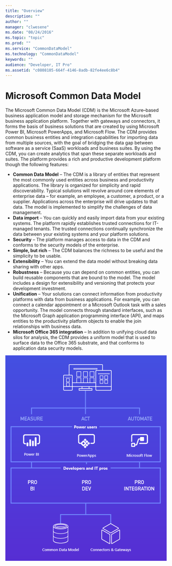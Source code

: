 ```yaml
---
title: "Overview"
description: ""
author: ""
manager: "clwesene"
ms.date: "08/24/2016"
ms.topic: "topic"
ms.prod: ""
ms.service: "CommonDataModel"
ms.technology: "CommonDataModel"
keywords: ""
audience: "Developer, IT Pro"
ms.assetid: "c0808105-664f-4146-8adb-82fe4ee6c8b4"
---
```


# Microsoft Common Data Model

The Microsoft Common Data Model (CDM) is the Microsoft Azure–based business application model and storage mechanism for the Microsoft business application platform. Together with gateways and connectors, it forms the basis of business solutions that are created by using Microsoft Power BI, Microsoft PowerApps, and Microsoft Flow. The CDM provides common business entities and integration capabilities for importing data from multiple sources, with the goal of bridging the data gap between software as a service (SaaS) workloads and business suites. By using the CDM, you can create analytics that span these separate workloads and suites. The platform provides a rich and productive development platform though the following features: 

* __Common Data Model__ – The CDM is a library of entities that represent the most commonly used entities across business and productivity applications. The library is organized for simplicity and rapid discoverability. Typical solutions will revolve around core elements of enterprise data – for example, an employee, a customer, a product, or a supplier. Applications across the enterprise will drive updates to that data. The model is implemented to simplify the challenges of data management.
* __Data import__ – You can quickly and easily import data from your existing systems. The platform rapidly establishes trusted connections for IT-managed tenants. The trusted connections continually synchronize the data between your existing systems and your platform solutions.
* __Security__ – The platform manages access to data in the CDM and conforms to the security models of the
enterprise.
* __Simple, but rich__ – The CDM balances the richness to be useful and the simplicity to be usable. 
* __Extensibility__ – You can extend the data model without breaking data sharing with other apps. 
* __Robustness__ – Because you can depend on common entities, you can build reusable components that are bound to the model. The model includes a design for extensibility and versioning that protects your development investment.
* __Unification__ – Your solutions can connect information from productivity platforms with data from business applications. For example, you can connect a calendar appointment or a Microsoft Outlook task with a sales opportunity. The model connects through standard interfaces, such as the Microsoft Graph application programming interface (API), and maps entities to the productivity platform objects to enable the join relationships with business data.
* __Microsoft Office 365 integration__ – In addition to unifying cloud data silos for analysis, the CDM provides a uniform model that is used to surface data to the Office 365 substrate, and that conforms to application data security models.

![Architecture diagram of Microsoft business application platform](/entity-reference/media/microsoft-business-application-platform.png "Microsoft business application platform")
